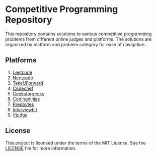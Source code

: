 
# Competitive Programming Repository

This repository contains solutions to various competitive programming problems from different online judges and platforms. The solutions are organized by platform and problem category for ease of navigation.

## Platforms

1) [Leetcode](https://leetcode.com/)
2) [Neetcode](https://neetcode.io/)
3) [TakeUForward](https://takeuforward.org/strivers-a2z-dsa-course/strivers-a2z-dsa-course-sheet-2)
4) [Codechef](https://codechef.com/)
5) [Geeksforgeeks](https://geeksforgeeks.com/)
6) [Codingninjas](https://www.naukri.com/code360/home)
7) [Prepbytes](https://www.prepbytes.com/)
8) [Interviewbit](https://www.hackerearth.com/)
9) [Vjudge](https://vjudge.net/)


## License

This project is licensed under the terms of the MIT License. See the [LICENSE](./LICENSE) file for more information.